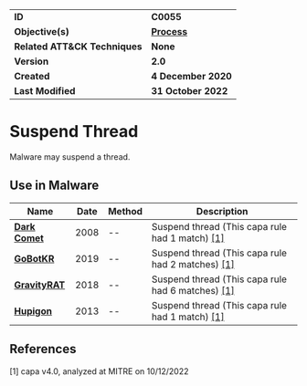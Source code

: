 <table>
<tr>
<td><b>ID</b></td>
<td><b>C0055</b></td>
</tr>
<tr>
<td><b>Objective(s)</b></td>
<td><b><a href="../process">Process</a></b></td>
</tr>
<tr>
<td><b>Related ATT&CK Techniques</b></td>
<td><b>None</b></td>
</tr>
<tr>
<td><b>Version</b></td>
<td><b>2.0</b></td>
</tr>
<tr>
<td><b>Created</b></td>
<td><b>4 December 2020</b></td>
</tr>
<tr>
<td><b>Last Modified</b></td>
<td><b>31 October 2022</b></td>
</tr>
</table>


# Suspend Thread

Malware may suspend a thread.

## Use in Malware

|Name|Date|Method|Description|
|---|---|---|---|
|[**Dark Comet**](../xample-malware/dark-comet.md)|2008|--|Suspend thread (This capa rule had 1 match) [[1]](#1)|
|[**GoBotKR**](../xample-malware/gobotkr.md)|2019|--|Suspend thread (This capa rule had 2 matches) [[1]](#1)|
|[**GravityRAT**](../xample-malware/gravity-rat.md)|2018|--|Suspend thread (This capa rule had 6 matches) [[1]](#1)|
|[**Hupigon**](../xample-malware/hupigon.md)|2013|--|Suspend thread (This capa rule had 1 match) [[1]](#1)|

## References

<a name="1">[1]</a> capa v4.0, analyzed at MITRE on 10/12/2022


